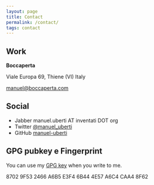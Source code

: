 ```yaml
---
layout: page
title: Contact
permalink: /contact/
tags: contact
---
```


Work
----

**Boccaperta**

Viale Europa 69, Thiene (VI)
Italy

[manuel@boccaperta.com](mailto:manuel@boccaperta.com)

Social
------

- Jabber manuel.uberti AT inventati DOT org
- Twitter [@manuel_uberti](https://twitter.com/manuel_uberti)
- GitHub [manuel-uberti](https://github.com/manuel-uberti)

GPG pubkey e Fingerprint
------------------------

You can use my [GPG key](https://github.com/manuel-uberti/manuel-uberti.github.io/blob/master/pubkey.asc)
when you write to me.

8702 9F53 2466 A6B5 E3F4 6B44 4E57 A6C4 CAA4 8F62
